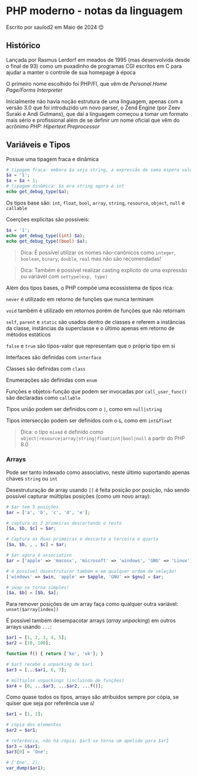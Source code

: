 
# PHP moderno - notas da linguagem

Escrito por saulod2 em Maio de 2024 😊

## Histórico

Lançada por Rasmus Lerdorf em meados de 1995 (mas desenvolvida desde o final de 93) como um puxadinho de programas CGI escritos em C para ajudar a manter o controle de sua homepage à época

O primeiro nome escolhido foi PHP/FI, que vêm de *Personal Home Page/Forms Interpreter*

Inicialmente não havia noção estrutura de uma linguagem, apenas com a versão 3.0 que foi introduzido um novo parser, o Zend Engine (por Zeev Suraki e Andi Gutmans), que daí a linguagem começou a tomar um formato mais sério e profissional além de se definir um nome oficial que vêm do acrônimo *PHP: Hipertext Preprocessor*

## Variáveis e Tipos

Possue uma tipagem fraca e dinâmica

```php
# tipagem fraca: embora $a seja string, a expressão de soma espera valores numéricos, então o PHP tenta converter implicitamente para um número, resultando em 2
$a = '1';
$a = $a + 1;
# tipagem dinâmica: $a era string agora é int
echo get_debug_type($a);
```

Os tipos base são: `int`, `float`, `bool`, `array`, `string`, `resource`, `object`, `null` e `callable`

Coerções explícitas são possíveis:

```php
$a = '1';
echo get_debug_type((int) $a);
echo get_debug_type((bool) $a);
```

> Dica: É possível utilizar os nomes não-canônicos como `integer`, `boolean`, `binary`, `double`, `real` mas não são recomendadas!

> Dica: Também é possível realizar casting explícito de uma expressão ou variável com `settype(exp, type)`

Além dos tipos bases, o PHP compõe uma ecossistema de tipos rica:

`never` é utilizado em retorno de funções que nunca terminam

`void` também é utilizado em retornos porém de funções que não retornam

`self`, `parent` e `static` são usados dentro de classes e referem a instâncias da classe, instâncias da superclasse e o último apenas em retorno de métodos estáticos

`false` e `true` são tipos-valor que representam que o próprio tipo em si

Interfaces são definidas com `interface`

Classes são definidas com `class`

Enumerações são definidas com `enum`

Funções e objetos-função que podem ser invocadas por `call_user_func()` são declaradas como `callable`

Tipos união podem ser definidos com o `|`, como em `null|string`

Tipos intersecção podem ser definidos com o `&`, como em `int&float`

> Dica: o tipo `mixed` é definido como `object|resource|array|string|float|int|bool|null` a partir do PHP 8.0

### Arrays

Pode ser tanto indexado como associativo, neste último suportando apenas chaves `string` ou `int`

Desestruturação de array usando `[]` é feita posição por posição, não sendo possível capturar múltiplas posições (como um novo array):

```php
# $ar tem 5 posições
$ar = ['a', 'b', 'c', 'd', 'e'];

# captura as 3 primeiras descartando o resto
[$a, $b, $c] = $ar;

# captura as duas primeiras e descarta a terceira e quarta
[$a, $b, , , $c] = $ar;

# $ar agora é associativo
$ar = ['apple' => 'macosx', 'microsoft' => 'windows', 'GNU' => 'Linux'];

# é possível desestruturar também e em qualquer ordem de seleção!
['windows' => $win, 'apple' => $apple, 'GNU' => $gnu] = $ar;

# swap se torna simples!
[$a, $b] = [$b, $a];
```

Para remover posições de um array faça como qualquer outra variável: `unset($array[index])`

É possível também desempacotar arrays (*array unpacking*) em outros arrays usando `...`:

```php
$ar1 = [1, 2, 3, 4, 5];
$ar2 = [10, 100];

function f() { return ['ko', 'ok']; }

# $ar3 recebe o unpacking de $ar1
$ar3 = [...$ar1, 6, 7];

# múltiplos unpackings (incluindo de funções)
$ar4 = [0, ...$ar3, ...$ar2, ...f()];
```

Como quase todos os tipos, arrays são atribuídos sempre por cópia, se quiser que seja por referência use `&`!

```php
$ar1 = [1, 2];

# cópia dos elementos
$ar2 = $ar1;

# referência, não há cópia; $ar3 se torna um apelido para $ar1
$ar3 = &$ar1;
$ar3[0] = 'One';

# ['One', 2];
var_dump($ar1);
```


